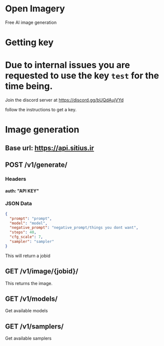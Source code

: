 # Open Imagery

Free AI image generation

# Getting key

# Due to internal issues you are requested to use the key `test` for the time being.

Join the discord server at 
https://discord.gg/bUQdAujVYd

follow the instructions to get a key.

# Image generation

## Base url: https://api.sitius.ir

## POST /v1/generate/
### Headers
#### auth: "API KEY"
### JSON Data
```json
{
  "prompt": "prompt",
  "model": "model",
  "negative_prompt": "negative_prompt/things you dont want",
  "steps": 40,
  "cfg_scale": 7,
  "sampler": "sampler"
}
```

This will return a jobid

## GET /v1/image/{jobid}/
This returns the image.

## GET /v1/models/
Get available models

## GET /v1/samplers/
Get available samplers
